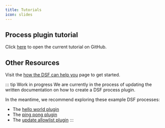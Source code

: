```yaml
---
title: Tutorials
icon: slides
---
```


## Process plugin tutorial

Click [here](https://github.com/datasharingframework/dsf-process-tutorial) to open the current tutorial on GitHub.

## Other Resources

Visit the [how the DSF can help you](../../../explore/concepts/README.md) page to get started.


::: tip Work in progress
We are currently in the process of updating the written documentation on how to create a DSF process plugin. 

In the meantime, we recommend exploring these example DSF processes:

- The [hello world plugin](https://github.com/datasharingframework/dsf-process-hello-world)
- The [ping pong plugin](https://github.com/datasharingframework/dsf-process-ping-pong)
- The [update allowlist plugin](https://github.com/datasharingframework/dsf-process-allow-list)
:::
